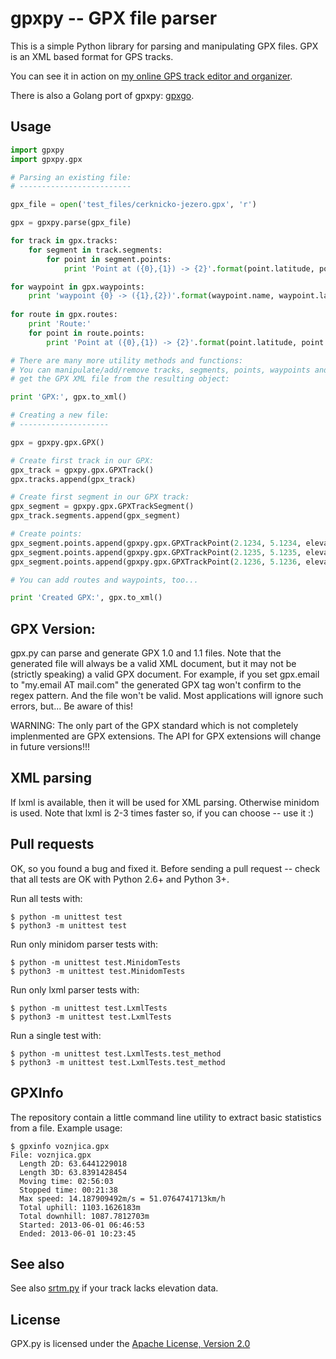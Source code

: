 gpxpy -- GPX file parser
========================

This is a simple Python library for parsing and manipulating GPX files. GPX is an XML based format for GPS tracks.

You can see it in action on [my online GPS track editor and organizer](http://www.trackprofiler.com).

There is also a Golang port of gpxpy: [gpxgo](http://github.com/tkrajina/gpxgo).

Usage
-----

```python
import gpxpy
import gpxpy.gpx

# Parsing an existing file:
# -------------------------

gpx_file = open('test_files/cerknicko-jezero.gpx', 'r')

gpx = gpxpy.parse(gpx_file)

for track in gpx.tracks:
    for segment in track.segments:
        for point in segment.points:
            print 'Point at ({0},{1}) -> {2}'.format(point.latitude, point.longitude, point.elevation)

for waypoint in gpx.waypoints:
    print 'waypoint {0} -> ({1},{2})'.format(waypoint.name, waypoint.latitude, waypoint.longitude)
    
for route in gpx.routes:
    print 'Route:'
    for point in route.points:
        print 'Point at ({0},{1}) -> {2}'.format(point.latitude, point.longitude, point.elevation)

# There are many more utility methods and functions:
# You can manipulate/add/remove tracks, segments, points, waypoints and routes and
# get the GPX XML file from the resulting object:

print 'GPX:', gpx.to_xml()

# Creating a new file:
# --------------------

gpx = gpxpy.gpx.GPX()

# Create first track in our GPX:
gpx_track = gpxpy.gpx.GPXTrack()
gpx.tracks.append(gpx_track)

# Create first segment in our GPX track:
gpx_segment = gpxpy.gpx.GPXTrackSegment()
gpx_track.segments.append(gpx_segment)

# Create points:
gpx_segment.points.append(gpxpy.gpx.GPXTrackPoint(2.1234, 5.1234, elevation=1234))
gpx_segment.points.append(gpxpy.gpx.GPXTrackPoint(2.1235, 5.1235, elevation=1235))
gpx_segment.points.append(gpxpy.gpx.GPXTrackPoint(2.1236, 5.1236, elevation=1236))

# You can add routes and waypoints, too...

print 'Created GPX:', gpx.to_xml()
```

GPX Version:
------------

gpx.py can parse and generate GPX 1.0 and 1.1 files. Note that the generated file will always be a valid XML document, but it may not be (strictly speaking) a valid GPX document. For example, if you set gpx.email to "my.email AT mail.com" the generated GPX tag won't confirm to the regex pattern. And the file won't be valid. Most applications will ignore such errors, but... Be aware of this!

WARNING: The only part of the GPX standard which is not completely implenmented are GPX extensions. The API for GPX extensions will change in future versions!!!

XML parsing
-----------

If lxml is available, then it will be used for XML parsing.
Otherwise minidom is used.
Note that lxml is 2-3 times faster so, if you can choose -- use it :)

Pull requests
-------------

OK, so you found a bug and fixed it. Before sending a pull request -- check that all tests are OK with Python 2.6+ and Python 3+.

Run all tests with:

    $ python -m unittest test
    $ python3 -m unittest test

Run only minidom parser tests with:

    $ python -m unittest test.MinidomTests
    $ python3 -m unittest test.MinidomTests

Run only lxml parser tests with:

    $ python -m unittest test.LxmlTests
    $ python3 -m unittest test.LxmlTests

Run a single test with:

    $ python -m unittest test.LxmlTests.test_method
    $ python3 -m unittest test.LxmlTests.test_method

GPXInfo
-------

The repository contain a little command line utility to extract basic statistics from a file.
Example usage:

    $ gpxinfo voznjica.gpx 
    File: voznjica.gpx
      Length 2D: 63.6441229018
      Length 3D: 63.8391428454
      Moving time: 02:56:03
      Stopped time: 00:21:38
      Max speed: 14.187909492m/s = 51.0764741713km/h
      Total uphill: 1103.1626183m
      Total downhill: 1087.7812703m
      Started: 2013-06-01 06:46:53
      Ended: 2013-06-01 10:23:45

See also
--------

See also [srtm.py](https://github.com/tkrajina/srtm.py) if your track lacks elevation data.

License
-------

GPX.py is licensed under the [Apache License, Version 2.0](http://www.apache.org/licenses/LICENSE-2.0)

